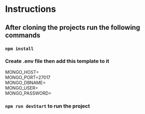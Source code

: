 # Instructions

## After cloning the projects run the following commands

### `npm install`

### Create .env file then add this template to it

MONGO_HOST=\
MONGO_PORT=27017\
MONGO_DBNAME=\
MONGO_USER=\
MONGO_PASSWORD=

### `npm run devStart` to run the project


